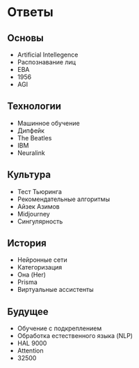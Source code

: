 # Ответы 

## Основы
- Artificial Intellegence
- Распознавание лиц
- ЕВА
- 1956
- AGI

## Технологии
- Машинное обучение
- Дипфейк
- The Beatles
- IBM
- Neuralink

## Культура
- Тест Тьюринга
- Рекомендательные алгоритмы
- Айзек Азимов
- Midjourney
- Сингулярность

## История
- Нейронные сети
- Категоризация
- Она (Her)
- Prisma
- Виртуальные ассистенты

## Будущее
- Обучение с подкреплением
- Обработка естественного языка (NLP)
- HAL 9000
- Attention
- 32500
